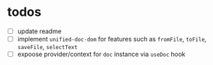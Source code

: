 # todos

- [ ] update readme
- [ ] implement `unified-doc-dom` for features such as `fromFile`, `toFile`, `saveFile`, `selectText`
- [ ] expoose provider/context for `doc` instance via `useDoc` hook
